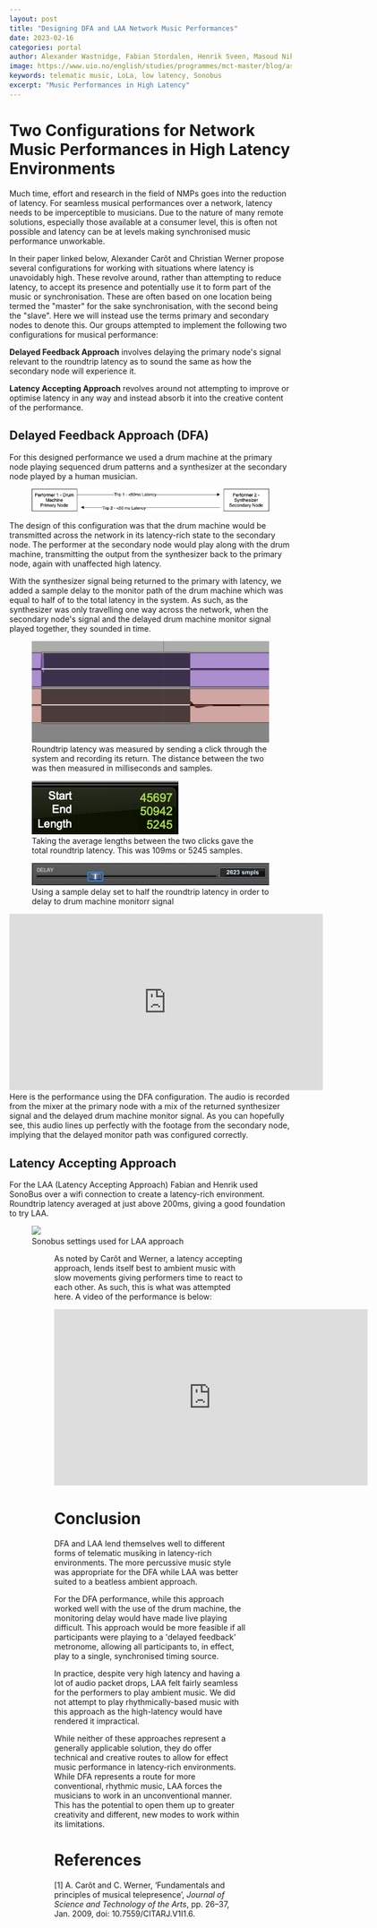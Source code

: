```yaml
---
layout: post
title: "Designing DFA and LAA Network Music Performances"
date: 2023-02-16
categories: portal
author: Alexander Wastnidge, Fabian Stordalen, Henrik Sveen, Masoud Niknafs, Nino Jakeli
image: https://www.uio.no/english/studies/programmes/mct-master/blog/assets/image/2023_02_17_fabianst_dfa.png?alt=original
keywords: telematic music, LoLa, low latency, Sonobus
excerpt: "Music Performances in High Latency"
---
```




# Two Configurations for Network Music Performances in High Latency Environments

Much time, effort and research in the field of NMPs goes into the reduction of latency.  For seamless musical performances over a network, latency needs to be imperceptible to musicians.  Due to the nature of many remote solutions, especially those available at a consumer level, this is often not possible and latency can be at levels making synchronised music performance unworkable.

In their paper linked below, Alexander Carôt and Christian Werner propose several configurations for working with situations where latency is unavoidably high.  These revolve around, rather than attempting to reduce latency, to accept its presence and potentially use it to form part of the music or synchronisation.  These are often based on one location being termed the "master" for the sake synchronisation, with the second being the "slave".  Here we will instead use the terms primary and secondary nodes to denote this.  Our groups attempted to implement the following two configurations for musical performance:

**Delayed Feedback Approach** involves delaying the primary node's signal relevant to the roundtrip latency as to sound the same as how the secondary node will experience it.

**Latency Accepting Approach** revolves around not attempting to improve or optimise latency in any way and instead absorb it into the creative content of the performance.


## Delayed Feedback Approach (DFA)

For this designed performance we used a drum machine at the primary node playing sequenced drum patterns and a synthesizer at the secondary node played by a human musician.

<figure style="float: none">
   <img
      src="/assets/image/2023_02_15_alexanjw_roundtrip_diagram.jpg"
      style="max-height:600px; width:auto;" />
   <figcaption> </figcaption>
</figure>

The design of this configuration was that the drum machine would be transmitted across the network in its latency-rich state to the secondary node.  The performer at the secondary node would play along with the drum machine, transmitting the output from the synthesizer back to the primary node, again with unaffected high latency.

With the synthesizer signal being returned to the primary with latency, we added a sample delay to the monitor path of the drum machine which was equal to half of to the total latency in the system.  As such, as the synthesizer was only travelling one way across the network, when the secondary node's signal and the delayed drum machine monitor signal played together, they sounded in time.


<figure style="float: none">
   <img
      src="/assets/image/2023_02_15_alexanjw_waveforms.png"
      style="max-height:600px; width:auto;" />
   <figcaption>Roundtrip latency was measured by sending a click through the system and recording its return.  The distance between the two was then measured in milliseconds and samples.</figcaption>
</figure>

<figure style="float: none">
   <img
      src="/assets/image/2023_02_15_alexanjw_roundtrip.png"
      style="max-height:600px; width:auto;" />
   <figcaption>Taking the average lengths between the two clicks gave the total roundtrip latency.  This was 109ms or 5245 samples.</figcaption>
</figure>

<figure style="float: none">
   <img
      src="/assets/image/2023_02_15_alexanjw_delay.png"
      style="max-height:600px; width:auto;" />
   <figcaption>Using a sample delay set to half the roundtrip latency in order to delay to drum machine monitorr signal</figcaption>
</figure>

<iframe width="560" height="315" src="https://www.youtube.com/embed/-Og_EoKAVhw" title="YouTube video player" frameborder="0" allow="accelerometer; autoplay; clipboard-write; encrypted-media; gyroscope; picture-in-picture; web-share" allowfullscreen></iframe>
Here is the performance using the DFA configuration.  The audio is recorded from the mixer at the primary node with a mix of the returned synthesizer signal and the delayed drum machine monitor signal.  As you can hopefully see, this audio lines up perfectly with the footage from the secondary node, implying that the delayed monitor path was configured correctly.

## Latency Accepting Approach
For the LAA (Latency Accepting Approach) Fabian and Henrik used SonoBus over a wifi connection to create a latency-rich environment. Roundtrip latency averaged at just above 200ms, giving a good foundation to try LAA.

<figure style="float: none">
   <img
      src="https://www.uio.no/english/studies/programmes/mct-master/blog/assets/image/2023_02_16_fabianst_latency_sonobus.png?alt=original"
      style="max-height:600px; width:auto;" />
      <figcaption>Sonobus settings used for LAA approach</figcaption>
<figure>


As noted by Carôt and Werner, a latency accepting approach, lends itself best to ambient music with slow movements giving performers time to react to each other.  As such, this is what was attempted here.  A video of the performance is  below:

<iframe width="560" height="315" src="https://www.youtube.com/embed/vyFz8AhbwlE" title="YouTube video player" frameborder="0" allow="accelerometer; autoplay; clipboard-write; encrypted-media; gyroscope; picture-in-picture; web-share" allowfullscreen></iframe>

# Conclusion

DFA and LAA lend themselves well to different forms of telematic musiking in latency-rich environments.  The more percussive music style was appropriate for the DFA while LAA was better suited to a beatless ambient approach.

For the DFA performance, while this approach worked well with the use of the drum machine, the monitoring delay would have made live playing difficult.  This approach would be more feasible if all participants were playing to a 'delayed feedback' metronome, allowing all participants to, in effect, play to a single, synchronised timing source.

In practice, despite  very high latency and having a lot of audio packet drops, LAA felt fairly seamless for the performers to play ambient music. We did not attempt to play rhythmically-based music with this approach as the high-latency would have rendered it impractical.

While neither of these approaches represent a generally applicable solution, they do offer technical and creative routes to allow for effect music performance in latency-rich environments.  While DFA represents a route for more conventional, rhythmic music, LAA forces the musicians to work in an unconventional manner.  This has the potential to open them up to greater creativity and different, new modes to work within its limitations.

# References

[1] A. Carôt and C. Werner, ‘Fundamentals and principles of musical telepresence’, *Journal of Science and Technology of the Arts*, pp. 26–37, Jan. 2009, doi: 10.7559/CITARJ.V1I1.6.

